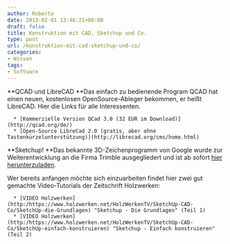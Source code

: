 ```yaml
---
author: Roberto
date: 2013-02-01 13:46:21+00:00
draft: false
title: Konstruktion mit CAD, Sketchup und Co.
type: post
url: /konstruktion-mit-cad-sketchup-und-co/
categories:
- Wissen
tags:
- Software
---
```


**QCAD und LibreCAD
**Das einfach zu bedienende Program QCAD hat einen neuen, kostenlosen OpenSource-Ableger bekommen, er heißt LibreCAD. Hier die Links für alle Interessenten.



	  * [Kommerzielle Version QCad 3.0 (32 EUR im Download)](http://qcad.org/de/)
	  * [Open-Source LibreCad 2.0 (gratis, aber ohne Tastenkürzelunterstützung)](http://librecad.org/cms/home.html)

**Sketchup!
**Das bekannte 3D-Zeichenprogramm von Google wurde zur Weiterentwicklung an die Firma Trimble ausgegliedert und ist ab sofort [hier herunterzuladen](http:/https://www.sketchup.com/).

Wer bereits anfangen möchte sich einzuarbeiten findet hier zwei gut gemachte Video-Tutorials der Zeitschrift Holzwerken:



	  * [VIDEO Holzwerken](http:/https://www.holzwerken.net/HolzWerkenTV/SketchUp-CAD-Co/SketchUp-die-Grundlagen) "Sketchup - Die Grundlagen" (Teil 1)
	  * [VIDEO Holzwerken](http:/https://www.holzwerken.net/HolzWerkenTV/SketchUp-CAD-Co/SketchUp-einfach-konstruieren) "Sketchup - Einfach konstruieren" (Teil 2)


